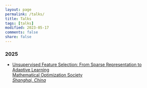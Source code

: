 ```yaml
---
layout: page
permalink: /talks/
title: Talks
tags: [talks]
modified: 2023-05-17 
comments: false
share: false
---
```




### 2025

* <a href="../talks/2025-MOS.pdf" class="textlink" target="_blank">Unsupervised Feature Selection: From Sparse Representation to Adaptive Learning <br>
Mathematical Optimization Society <br>
<i>Shanghai, China</i><br>
